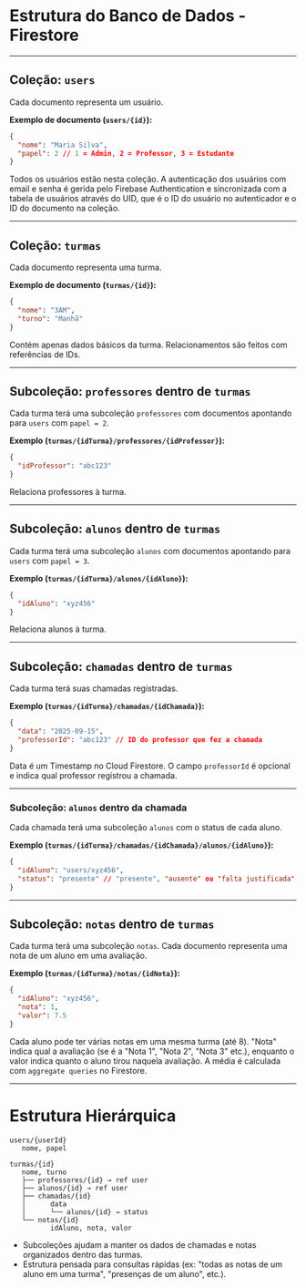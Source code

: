 # Estrutura do Banco de Dados - Firestore

---

## Coleção: `users`

Cada documento representa um usuário.

**Exemplo de documento (`users/{id}`):**

```json
{
  "nome": "Maria Silva",
  "papel": 2 // 1 = Admin, 2 = Professor, 3 = Estudante
}
```

Todos os usuários estão nesta coleção. A autenticação dos usuários com email e senha é gerida pelo Firebase Authentication e sincronizada com a tabela de usuários através do UID, que é o ID do usuário no autenticador e o ID do documento na coleção.

---

## Coleção: `turmas`

Cada documento representa uma turma.

**Exemplo de documento (`turmas/{id}`):**

```json
{
  "nome": "3AM",
  "turno": "Manhã"
}
```

Contém apenas dados básicos da turma. Relacionamentos são feitos com referências de IDs.

---

## Subcoleção: `professores` dentro de `turmas`

Cada turma terá uma subcoleção `professores` com documentos apontando para `users` com `papel = 2`.

**Exemplo (`turmas/{idTurma}/professores/{idProfessor}`):**

```json
{
  "idProfessor": "abc123"
}
```

Relaciona professores à turma.

---

## Subcoleção: `alunos` dentro de `turmas`

Cada turma terá uma subcoleção `alunos` com documentos apontando para `users` com `papel = 3`.

**Exemplo (`turmas/{idTurma}/alunos/{idAluno}`):**

```json
{
  "idAluno": "xyz456"
}
```

Relaciona alunos à turma.

---

## Subcoleção: `chamadas` dentro de `turmas`

Cada turma terá suas chamadas registradas.

**Exemplo (`turmas/{idTurma}/chamadas/{idChamada}`):**

```json
{
  "data": "2025-09-15",
  "professorId": "abc123" // ID do professor que fez a chamada
}
```
Data é um Timestamp no Cloud Firestore.
O campo `professorId` é opcional e indica qual professor registrou a chamada.

---

### Subcoleção: `alunos` dentro da chamada

Cada chamada terá uma subcoleção `alunos` com o status de cada aluno.

**Exemplo (`turmas/{idTurma}/chamadas/{idChamada}/alunos/{idAluno}`):**

```json
{
  "idAluno": "users/xyz456",
  "status": "presente" // "presente", "ausente" ou "falta justificada"
}
```

---

## Subcoleção: `notas` dentro de `turmas`

Cada turma terá uma subcoleção `notas`.
Cada documento representa uma nota de um aluno em uma avaliação.

**Exemplo (`turmas/{idTurma}/notas/{idNota}`):**

```json
{
  "idAluno": "xyz456",
  "nota": 1,
  "valor": 7.5
}
```

Cada aluno pode ter várias notas em uma mesma turma (até 8). "Nota" indica qual a avaliação (se é a "Nota 1", "Nota 2", "Nota 3" etc.), enquanto o valor indica quanto o aluno tirou naquela avaliação.
A média é calculada com `aggregate queries` no Firestore.

---

# Estrutura Hierárquica

```
users/{userId}
   nome, papel

turmas/{id}
   nome, turno
   ├── professores/{id} → ref user
   ├── alunos/{id} → ref user
   ├── chamadas/{id}
   │      data
   │      └── alunos/{id} → status
   └── notas/{id}
          idAluno, nota, valor
```


* Subcoleções ajudam a manter os dados de chamadas e notas organizados dentro das turmas.
* Estrutura pensada para consultas rápidas (ex: "todas as notas de um aluno em uma turma", "presenças de um aluno", etc.).